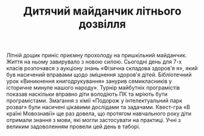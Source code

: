 ﻿---
title: Дитячий майданчик літнього дозвілля
---

Літній дощик приніс приємну прохолоду на пришкільний майданчик. Життя на ньому завирувало з новою силою. Сьогодні день для 7-х класів розпочався з аукціону знань «Фізична складова здоров'я я», який був насичений вправами щодо зміцнення здоров'я дітей. Бібліотечний урок «Виникнення книгодрукування» занурив семикласників у історичне минуле нашого народу». Турнір майбутніх програмістів показав наскільки вправно діти володіють ПК та мріють бути програмістами. Змагання з хімії «Подорож у інтелектуальний парк розваг» були насичені цікавими дослідами та задачами. Квест-гра «В країні Мовознавії» ще раз довела, що протягом навчального року діти отримали знання з мови, які могли застосувати на практиці. Учні з великим задоволенням провели цей день в таборі.

<slideshow />
